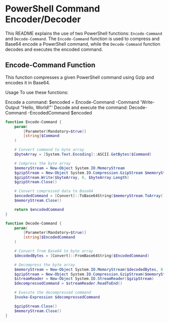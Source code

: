 # PowerShell Command Encoder/Decoder

This README explains the use of two PowerShell functions: `Encode-Command` and `Decode-Command`. The `Encode-Command` function is used to compress and Base64 encode a PowerShell command, while the `Decode-Command` function decodes and executes the encoded command.

## Encode-Command Function

This function compresses a given PowerShell command using Gzip and encodes it in Base64.

Usage
To use these functions:

Encode a command: $encoded = Encode-Command -Command 'Write-Output "Hello, World!"'
Decode and execute the command: Decode-Command -EncodedCommand $encoded

```powershell
function Encode-Command {
    param(
        [Parameter(Mandatory=$true)]
        [string]$Command
    )

    # Convert command to byte array
    $byteArray = [System.Text.Encoding]::ASCII.GetBytes($Command)

    # Compress the byte array
    $memoryStream = New-Object System.IO.MemoryStream
    $gzipStream = New-Object System.IO.Compression.GzipStream $memoryStream, ([System.IO.Compression.CompressionMode]::Compress)
    $gzipStream.Write($byteArray, 0, $byteArray.Length)
    $gzipStream.Close()

    # Convert compressed data to Base64
    $encodedCommand = [Convert]::ToBase64String($memoryStream.ToArray())
    $memoryStream.Close()

    return $encodedCommand
}
```

```powershell
function Decode-Command {
    param(
        [Parameter(Mandatory=$true)]
        [string]$EncodedCommand
    )

    # Convert from Base64 to byte array
    $decodedBytes = [Convert]::FromBase64String($EncodedCommand)

    # Decompress the byte array
    $memoryStream = New-Object System.IO.MemoryStream($decodedBytes, 0, $decodedBytes.Length)
    $gzipStream = New-Object System.IO.Compression.GzipStream($memoryStream, [System.IO.Compression.CompressionMode]::Decompress)
    $streamReader = New-Object System.IO.StreamReader($gzipStream)
    $decompressedCommand = $streamReader.ReadToEnd()

    # Execute the decompressed command
    Invoke-Expression $decompressedCommand

    $gzipStream.Close()
    $memoryStream.Close()
}
```

